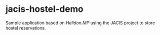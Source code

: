 # jacis-hostel-demo
Sample application based on *Helidon.MP* using the JACIS project to store hostel reservations.
